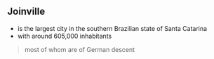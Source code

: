 ## Joinville
 - is the largest city in the southern Brazilian state of Santa Catarina 
 - with around 605,000 inhabitants
 > most of whom are of German descent